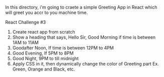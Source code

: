 In this directory, i'm going to craete a simple Greeting App in React which will greet you accr to you machine time.


React Challenge #3
1) Create react app from scratch
2) Show a heading that says, Hello Sir, Good Morning if time is between 1AM to 11AM
3) Goodafter Noon, If time is between 12PM to 4PM
4) Good Evening, If 5PM to 8PM
5) Good Night, 9PM to till midnight
6) Apply CSS in it, then dynamically change the color of Greeting part Ex. Green, Orange and Black, etc.
